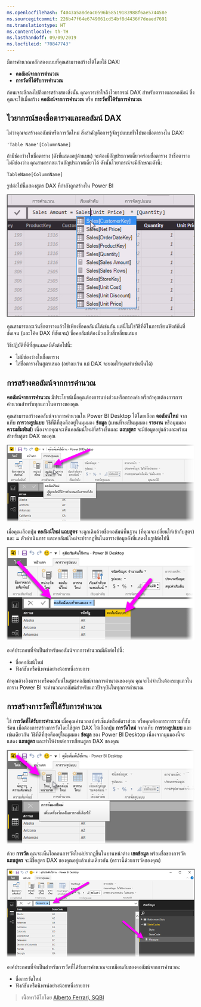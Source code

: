 ```yaml
---
ms.openlocfilehash: f4043a5a8deac0596b58519183988f6ae574458e
ms.sourcegitcommit: 226b47f64e6749061cd54bf8d4436f7deaed7691
ms.translationtype: HT
ms.contentlocale: th-TH
ms.lasthandoff: 09/09/2019
ms.locfileid: "70847743"
---
```

มีการคำนวณหลักสองแบบที่คุณสามารถสร้างได้โดยใช้ DAX:

* **คอลัมน์จากการคำนวณ**
* **การวัดที่ได้รับการคำนวณ**

ก่อนเจาะลึกลงไปถึงการสร้างสองสิ่งนั้น คุณควรเข้าใจถึงไวยากรณ์ DAX สำหรับตารางและคอลัมน์ ซึ่งคุณจะใช้เมื่อสร้าง **คอลัมน์จากการคำนวณ** หรือ **การวัดที่ได้รับการคำนวณ**

## <a name="dax-table-and-column-name-syntax"></a>ไวยากรณ์ของชื่อตารางและคอลัมน์ DAX
ไม่ว่าคุณจะสร้างคอลัมน์หรือการวัดใหม่ สิ่งสำคัญคือการรู้จักรูปแบบทั่วไปของชื่อตารางใน DAX:

    'Table Name'[ColumnName]

ถ้ามีช่องว่างในชื่อตาราง (ดังที่แสดงอยู่ด้านบน) จะต้องมีอัญประกาศเดี่ยวคร่อมชื่อตาราง ถ้าชื่อตารางไม่มีช่องว่าง คุณสามารถละเว้นอัญประกาศเดี่ยวได้ ดังนั้นไวยากรณ์จะมีลักษณะดังนี้:

    TableName[ColumnName]

รูปต่อไปนี้แสดงสูตร DAX ที่กำลังถูกสร้างใน Power BI

![](media/7-2-dax-calculation-types/dax-calc-types_1.png)

คุณสามารถละเว้นชื่อตารางแล้วใช้เพียงชื่อคอลัมน์ได้เช่นกัน แต่นี่ไม่ใช่วิธีที่ดีในการเขียนฟังก์ชันที่ชัดเจน (และโค้ด DAX ที่ชัดเจน) ชื่อคอลัมน์ต้องมีวงเล็บสี่เหลี่ยมเสมอ

วิธีปฏิบัติที่ดีที่สุด*เสมอ* มีดังต่อไปนี้:

* ไม่มีช่องว่างในชื่อตาราง
* ใส่ชื่อตารางในสูตรเสมอ (อย่าละเว้น แม้ DAX จะยอมให้คุณทำเช่นนั้นได้)

## <a name="creating-calculated-columns"></a>การสร้างคอลัมน์จากการคำนวณ
**คอลัมน์จากการคำนวณ** มีประโยชน์เมื่อคุณต้องการแบ่งส่วนหรือกรองค่า หรือถ้าคุณต้องการการคำนวณสำหรับทุกแถวในตารางของคุณ

คุณสามารถสร้างคอลัมน์จากการคำนวณใน Power BI Desktop ได้โดยเลือก **คอลัมน์ใหม่** จากแท็บ **การวางรูปแบบ** วิธีที่ดีที่สุดคืออยู่ในมุมมอง **ข้อมูล** (แทนที่จะเป็นมุมมอง **รายงาน** หรือมุมมอง **ความสัมพันธ์**) เนื่องจากคุณจะเห็นคอลัมน์ใหม่ที่สร้างขึ้นและ **แถบสูตร** จะมีข้อมูลอยู่แล้วและพร้อมสำหรับสูตร DAX ของคุณ

![](media/7-2-dax-calculation-types/dax-calc-types_2a.png)

เมื่อคุณเลือกปุ่ม **คอลัมน์ใหม่** **แถบสูตร** จะถูกเติมด้วยชื่อคอลัมน์พื้นฐาน (ที่คุณจะเปลี่ยนให้เข้ากับสูตร) และ **=** ตัวดำเนินการ และคอลัมน์ใหม่จะปรากฏขึ้นในตารางข้อมูลดังที่แสดงในรูปต่อไปนี้

![](media/7-2-dax-calculation-types/dax-calc-types_3.png)

องค์ประกอบที่จำเป็นสำหรับคอลัมน์จากการคำนวณมีดังต่อไปนี้:

* ชื่อคอลัมน์ใหม่
* ฟังก์ชันหรือนิพจน์อย่างน้อยหนึ่งรายการ

ถ้าคุณอ้างอิงตารางหรือคอลัมน์ในสูตรคอลัมน์จากการคำนวณของคุณ คุณจะไม่จำเป็นต้องระบุแถวในตาราง Power BI จะคำนวณคอลัมน์สำหรับแถวปัจจุบันในทุกการคำนวณ

## <a name="creating-calculated-measures"></a>การสร้างการวัดที่ได้รับการคำนวณ
ใช้ **การวัดที่ได้รับการคำนวณ** เมื่อคุณคำนวณเปอร์เซ็นต์หรืออัตราส่วน หรือคุณต้องการการรวมที่ซับซ้อน เมื่อต้องการสร้างการวัดโดยใช้สูตร DAX ให้เลือกปุ่ม **การวัดใหม่** จากแท็บ **การวางรูปแบบ** และเช่นเดียวกัน วิธีที่ดีที่สุดคืออยู่ในมุมมอง **ข้อมูล** ของ Power BI Desktop เนื่องจากมุมมองนี้จะแสดง **แถบสูตร** และทำให้ง่ายต่อการเขียนสูตร DAX ของคุณ

![](media/7-2-dax-calculation-types/dax-calc-types_4.png)

ด้วย **การวัด** คุณจะเห็นไอคอนการวัดใหม่ปรากฏขึ้นในบานหน้าต่าง **เขตข้อมูล** พร้อมชื่อของการวัด **แถบสูตร** จะมีชื่อสูตร DAX ของคุณอยู่แล้วเช่นเดียวกัน (คราวนี้ด้วยการวัดของคุณ)

![](media/7-2-dax-calculation-types/dax-calc-types_5.png)

องค์ประกอบที่จำเป็นสำหรับการวัดที่ได้รับการคำนวณจะเหมือนกับของคอลัมน์จากการคำนวณ:

* ชื่อการวัดใหม่
* ฟังก์ชันหรือนิพจน์อย่างน้อยหนึ่งรายการ

> เนื้อหาวิดีโอโดย [Alberto Ferrari, SQBI](http://www.sqlbi.com/learning-dax)
> 
> 

